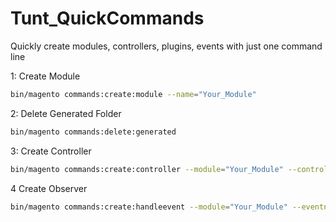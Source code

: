 # Tunt_QuickCommands
Quickly create modules, controllers, plugins, events with just one command line

1: Create Module

```bash
bin/magento commands:create:module --name="Your_Module"
```

2: Delete Generated Folder

```bash
bin/magento commands:delete:generated
```

3: Create Controller

```bash
bin/magento commands:create:controller --module="Your_Module" --controller="Your\Module\Controller\ControllerName\ActionName"
```

4 Create Observer
```bash
bin/magento commands:create:handleevent --module="Your_Module" --eventname"eventname_to_catch" --observername="your_observername" --instance="Your\Module\Observer\Event"
```
